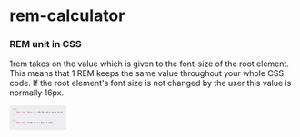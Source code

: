 # rem-calculator

### REM unit in CSS

1rem takes on the value which is given to the font-size of the root element. This means that 1 REM keeps the same value throughout your whole CSS code. If the root element's font size is not changed by the user this value is normally 16px. 

<img src="./images/rem.png" width="100">
